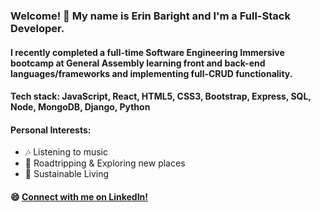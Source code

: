 ### Welcome! 👋 My name is Erin Baright and I'm a Full-Stack Developer.

#### I recently completed a full-time Software Engineering Immersive bootcamp at General Assembly learning front and back-end languages/frameworks and implementing full-CRUD functionality.

#### Tech stack: JavaScript, React, HTML5, CSS3, Bootstrap, Express, SQL, Node, MongoDB, Django, Python

#### Personal Interests:
- :notes: Listening to music
- :car: Roadtripping & Exploring new places
- :seedling: Sustainable Living

#### :smile: [Connect with me on LinkedIn!](https://www.linkedin.com/in/erin-baright/)

